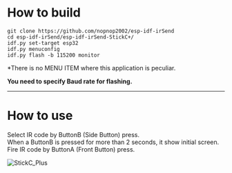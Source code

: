 # How to build

```
git clone https://github.com/nopnop2002/esp-idf-irSend
cd esp-idf-irSend/esp-idf-irSend-StickC+/
idf.py set-target esp32
idf.py menuconfig
idf.py flash -b 115200 monitor
```

\*There is no MENU ITEM where this application is peculiar.   

__You need to specify Baud rate for flashing.__   

---

# How to use

Select IR code by ButtonB (Side Button) press.   
When a ButtonB is pressed for more than 2 seconds, it show initial screen.   
Fire IR code by ButtonA (Front Button) press.   

![StickC_Plus](https://user-images.githubusercontent.com/6020549/184526248-50c7260b-18df-4ba6-821e-c4bf73d8daf0.JPG)
